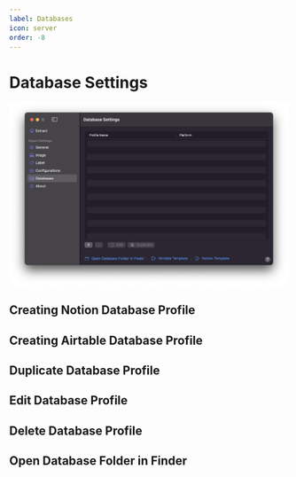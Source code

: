 ```yaml
---
label: Databases
icon: server
order: -8
---
```

# Database Settings

![Database Settings](/assets/md-database-settings.png)

## Creating Notion Database Profile

## Creating Airtable Database Profile

## Duplicate Database Profile

## Edit Database Profile

## Delete Database Profile

## Open Database Folder in Finder

